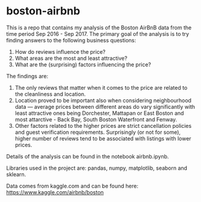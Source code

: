 # boston-airbnb

This is a repo that contains my analysis of the Boston AirBnB data from the time period Sep 2016 - Sep 2017. The primary goal of the analysis is to try finding answers to the following business questions:
1. How do reviews influence the price?
2. What areas are the most and least attractive?
3. What are the (surprising) factors influencing the price?

The findings are:
1. The only reviews that matter when it comes to the price are related to the cleanliness and location.
2. Location proved to be important also when considering neighbourhood data — average prices between different areas do vary significantly with least attractive ones being  Dorchester, Mattapan or East Boston and most attarctive - Back Bay, South Boston Waterfront and Fenway.
3. Other factors related to the higher prices are strict cancellation policies and guest verification requirements. Surprisingly (or not for some), higher number of reviews tend to be associated with listings with lower prices.

Details of the analysis can be found in the notebook airbnb.ipynb.

Libraries used in the project are: pandas, numpy, matplotlib, seaborn and sklearn.

Data comes from kaggle.com and can be found here: https://www.kaggle.com/airbnb/boston

